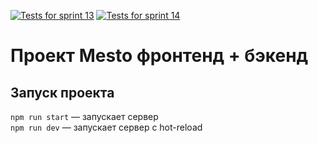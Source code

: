 [![Tests for sprint 13](https://github.com/arbuznik/express-mesto-gha/actions/workflows/tests-13-sprint.yml/badge.svg)](https://github.com/arbuznik/express-mesto-gha/actions/workflows/tests-13-sprint.yml)
[![Tests for sprint 14](https://github.com/arbuznik/express-mesto-gha/actions/workflows/tests-14-sprint.yml/badge.svg)](https://github.com/arbuznik/express-mesto-gha/actions/workflows/tests-14-sprint.yml)
# Проект Mesto фронтенд + бэкенд

## Запуск проекта

`npm run start` — запускает сервер   
`npm run dev` — запускает сервер с hot-reload
